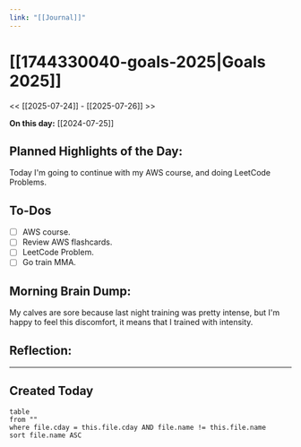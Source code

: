 ```yaml
---
link: "[[Journal]]"
---
```

# [[1744330040-goals-2025|Goals 2025]]
<< [[2025-07-24]] - [[2025-07-26]] >>

**On this day:** [[2024-07-25]]
## Planned Highlights of the Day:
Today I'm going to continue with my AWS course, and doing LeetCode Problems.

## To-Dos
- [ ] AWS course.
- [ ] Review AWS flashcards.
- [ ] LeetCode Problem.
- [ ] Go train MMA.

## Morning Brain Dump:
My calves are sore because last night training was pretty intense, but I'm happy to feel this discomfort, it means that I trained with intensity.

## Reflection:


---
## Created Today
```dataview
table
from ""
where file.cday = this.file.cday AND file.name != this.file.name
sort file.name ASC
```

